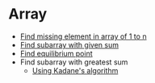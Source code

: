 # Array

* [Find missing element in array of 1 to n](src/missing.js)
* [Find subarray with given sum](src/subArraySum.js)
* [Find equilibrium point](src/equilibrium.js)
* Find subarray with greatest sum
  * [Using Kadane's algorithm](src/maxSubarray.js)
